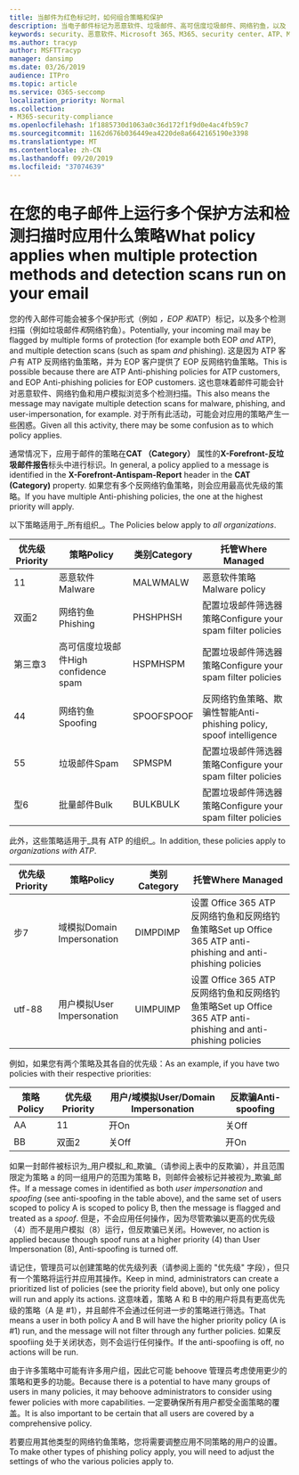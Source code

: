 ```yaml
---
title: 当邮件为红色标记时，如何组合策略和保护
description: 当电子邮件标记为恶意软件、垃圾邮件、高可信度垃圾邮件、网络钓鱼，以及 EOP 和/或 ATP 时，将应用哪些策略以及要采取的操作。
keywords: security、恶意软件、Microsoft 365、M365、security center、ATP、Microsoft Defender ATP、Office 365 ATP、Azure ATP
ms.author: tracyp
author: MSFTTracyp
manager: dansimp
ms.date: 03/26/2019
audience: ITPro
ms.topic: article
ms.service: O365-seccomp
localization_priority: Normal
ms.collection:
- M365-security-compliance
ms.openlocfilehash: 1f1885730d1063a0c36d172f1f9d0e4ac4fb59c7
ms.sourcegitcommit: 1162d676b036449ea4220de8a6642165190e3398
ms.translationtype: MT
ms.contentlocale: zh-CN
ms.lasthandoff: 09/20/2019
ms.locfileid: "37074639"
---
```

# <a name="what-policy-applies-when-multiple-protection-methods-and-detection-scans-run-on-your-email"></a><span data-ttu-id="e764b-104">在您的电子邮件上运行多个保护方法和检测扫描时应用什么策略</span><span class="sxs-lookup"><span data-stu-id="e764b-104">What policy applies when multiple protection methods and detection scans run on your email</span></span>

<span data-ttu-id="e764b-105">您的传入邮件可能会被多个保护形式（例如 *，EOP 和*ATP）标记，以及多个检测扫描（例如垃圾邮件*和*网络钓鱼）。</span><span class="sxs-lookup"><span data-stu-id="e764b-105">Potentially, your incoming mail may be flagged by multiple forms of protection (for example both EOP *and* ATP), and multiple detection scans (such as spam *and* phishing).</span></span> <span data-ttu-id="e764b-106">这是因为 ATP 客户有 ATP 反网络钓鱼策略，并为 EOP 客户提供了 EOP 反网络钓鱼策略。</span><span class="sxs-lookup"><span data-stu-id="e764b-106">This is possible because there are ATP Anti-phishing policies for ATP customers, and EOP Anti-phishing policies for EOP customers.</span></span> <span data-ttu-id="e764b-107">这也意味着邮件可能会针对恶意软件、网络钓鱼和用户模拟浏览多个检测扫描。</span><span class="sxs-lookup"><span data-stu-id="e764b-107">This also means the message may navigate multiple detection scans for malware, phishing, and user-impersonation, for example.</span></span> <span data-ttu-id="e764b-108">对于所有此活动，可能会对应用的策略产生一些困惑。</span><span class="sxs-lookup"><span data-stu-id="e764b-108">Given all this activity, there may be some confusion as to which policy applies.</span></span>

<span data-ttu-id="e764b-109">通常情况下，应用于邮件的策略在**CAT （Category）** 属性的**X-Forefront-反垃圾邮件报告**标头中进行标识。</span><span class="sxs-lookup"><span data-stu-id="e764b-109">In general, a policy applied to a message is identified in the **X-Forefront-Antispam-Report** header in the **CAT (Category)** property.</span></span> <span data-ttu-id="e764b-110">如果您有多个反网络钓鱼策略，则会应用最高优先级的策略。</span><span class="sxs-lookup"><span data-stu-id="e764b-110">If you have multiple Anti-phishing policies, the one at the highest priority will apply.</span></span>

<span data-ttu-id="e764b-111">以下策略适用于_所有组织_。</span><span class="sxs-lookup"><span data-stu-id="e764b-111">The Policies below apply to _all organizations_.</span></span>

|<span data-ttu-id="e764b-112">优先级</span><span class="sxs-lookup"><span data-stu-id="e764b-112">Priority</span></span> |<span data-ttu-id="e764b-113">策略</span><span class="sxs-lookup"><span data-stu-id="e764b-113">Policy</span></span>  |<span data-ttu-id="e764b-114">类别</span><span class="sxs-lookup"><span data-stu-id="e764b-114">Category</span></span>  |<span data-ttu-id="e764b-115">托管</span><span class="sxs-lookup"><span data-stu-id="e764b-115">Where Managed</span></span> |
|---------|---------|---------|---------|
|<span data-ttu-id="e764b-116">1</span><span class="sxs-lookup"><span data-stu-id="e764b-116">1</span></span>     | <span data-ttu-id="e764b-117">恶意软件</span><span class="sxs-lookup"><span data-stu-id="e764b-117">Malware</span></span>      | <span data-ttu-id="e764b-118">MALW</span><span class="sxs-lookup"><span data-stu-id="e764b-118">MALW</span></span>      | <span data-ttu-id="e764b-119">恶意软件策略</span><span class="sxs-lookup"><span data-stu-id="e764b-119">Malware policy</span></span>   |
|<span data-ttu-id="e764b-120">双面</span><span class="sxs-lookup"><span data-stu-id="e764b-120">2</span></span>     | <span data-ttu-id="e764b-121">网络钓鱼</span><span class="sxs-lookup"><span data-stu-id="e764b-121">Phishing</span></span>     | <span data-ttu-id="e764b-122">PHSH</span><span class="sxs-lookup"><span data-stu-id="e764b-122">PHSH</span></span>     | <span data-ttu-id="e764b-123">配置垃圾邮件筛选器策略</span><span class="sxs-lookup"><span data-stu-id="e764b-123">Configure your spam filter policies</span></span>     |
|<span data-ttu-id="e764b-124">第三章</span><span class="sxs-lookup"><span data-stu-id="e764b-124">3</span></span>     | <span data-ttu-id="e764b-125">高可信度垃圾邮件</span><span class="sxs-lookup"><span data-stu-id="e764b-125">High confidence spam</span></span>      | <span data-ttu-id="e764b-126">HSPM</span><span class="sxs-lookup"><span data-stu-id="e764b-126">HSPM</span></span>        | <span data-ttu-id="e764b-127">配置垃圾邮件筛选器策略</span><span class="sxs-lookup"><span data-stu-id="e764b-127">Configure your spam filter policies</span></span>        |
|<span data-ttu-id="e764b-128">4</span><span class="sxs-lookup"><span data-stu-id="e764b-128">4</span></span>     | <span data-ttu-id="e764b-129">网络钓鱼</span><span class="sxs-lookup"><span data-stu-id="e764b-129">Spoofing</span></span>        | <span data-ttu-id="e764b-130">SPOOF</span><span class="sxs-lookup"><span data-stu-id="e764b-130">SPOOF</span></span>        | <span data-ttu-id="e764b-131">反网络钓鱼策略、欺骗性智能</span><span class="sxs-lookup"><span data-stu-id="e764b-131">Anti-phishing policy, spoof intelligence</span></span>        |
|<span data-ttu-id="e764b-132">5</span><span class="sxs-lookup"><span data-stu-id="e764b-132">5</span></span>     | <span data-ttu-id="e764b-133">垃圾邮件</span><span class="sxs-lookup"><span data-stu-id="e764b-133">Spam</span></span>         | <span data-ttu-id="e764b-134">SPM</span><span class="sxs-lookup"><span data-stu-id="e764b-134">SPM</span></span>         | <span data-ttu-id="e764b-135">配置垃圾邮件筛选器策略</span><span class="sxs-lookup"><span data-stu-id="e764b-135">Configure your spam filter policies</span></span>         |
|<span data-ttu-id="e764b-136">型</span><span class="sxs-lookup"><span data-stu-id="e764b-136">6</span></span>     | <span data-ttu-id="e764b-137">批量邮件</span><span class="sxs-lookup"><span data-stu-id="e764b-137">Bulk</span></span>         | <span data-ttu-id="e764b-138">BULK</span><span class="sxs-lookup"><span data-stu-id="e764b-138">BULK</span></span>        | <span data-ttu-id="e764b-139">配置垃圾邮件筛选器策略</span><span class="sxs-lookup"><span data-stu-id="e764b-139">Configure your spam filter policies</span></span>         |

<span data-ttu-id="e764b-140">此外，这些策略适用于_具有 ATP 的组织_。</span><span class="sxs-lookup"><span data-stu-id="e764b-140">In addition, these policies apply to _organizations with ATP_.</span></span>

|<span data-ttu-id="e764b-141">优先级</span><span class="sxs-lookup"><span data-stu-id="e764b-141">Priority</span></span> |<span data-ttu-id="e764b-142">策略</span><span class="sxs-lookup"><span data-stu-id="e764b-142">Policy</span></span>  |<span data-ttu-id="e764b-143">类别</span><span class="sxs-lookup"><span data-stu-id="e764b-143">Category</span></span>  |<span data-ttu-id="e764b-144">托管</span><span class="sxs-lookup"><span data-stu-id="e764b-144">Where Managed</span></span> |
|---------|---------|---------|---------|
|<span data-ttu-id="e764b-145">步</span><span class="sxs-lookup"><span data-stu-id="e764b-145">7</span></span>     | <span data-ttu-id="e764b-146">域模拟</span><span class="sxs-lookup"><span data-stu-id="e764b-146">Domain Impersonation</span></span>         | <span data-ttu-id="e764b-147">DIMP</span><span class="sxs-lookup"><span data-stu-id="e764b-147">DIMP</span></span>         | <span data-ttu-id="e764b-148">设置 Office 365 ATP 反网络钓鱼和反网络钓鱼策略</span><span class="sxs-lookup"><span data-stu-id="e764b-148">Set up Office 365 ATP anti-phishing and anti-phishing policies</span></span>        |
|<span data-ttu-id="e764b-149">utf-8</span><span class="sxs-lookup"><span data-stu-id="e764b-149">8</span></span>     | <span data-ttu-id="e764b-150">用户模拟</span><span class="sxs-lookup"><span data-stu-id="e764b-150">User Impersonation</span></span>        | <span data-ttu-id="e764b-151">UIMP</span><span class="sxs-lookup"><span data-stu-id="e764b-151">UIMP</span></span>         | <span data-ttu-id="e764b-152">设置 Office 365 ATP 反网络钓鱼和反网络钓鱼策略</span><span class="sxs-lookup"><span data-stu-id="e764b-152">Set up Office 365 ATP anti-phishing and anti-phishing policies</span></span>         |

<span data-ttu-id="e764b-153">例如，如果您有两个策略及其各自的优先级：</span><span class="sxs-lookup"><span data-stu-id="e764b-153">As an example, if you have two policies with their respective priorities:</span></span>

|<span data-ttu-id="e764b-154">策略</span><span class="sxs-lookup"><span data-stu-id="e764b-154">Policy</span></span>  |<span data-ttu-id="e764b-155">优先级</span><span class="sxs-lookup"><span data-stu-id="e764b-155">Priority</span></span>  |<span data-ttu-id="e764b-156">用户/域模拟</span><span class="sxs-lookup"><span data-stu-id="e764b-156">User/Domain Impersonation</span></span>  |<span data-ttu-id="e764b-157">反欺骗</span><span class="sxs-lookup"><span data-stu-id="e764b-157">Anti-spoofing</span></span>  |
|---------|---------|---------|---------|
|<span data-ttu-id="e764b-158">A</span><span class="sxs-lookup"><span data-stu-id="e764b-158">A</span></span>     | <span data-ttu-id="e764b-159">1</span><span class="sxs-lookup"><span data-stu-id="e764b-159">1</span></span>        | <span data-ttu-id="e764b-160">开</span><span class="sxs-lookup"><span data-stu-id="e764b-160">On</span></span>        |<span data-ttu-id="e764b-161">关</span><span class="sxs-lookup"><span data-stu-id="e764b-161">Off</span></span>         |
|<span data-ttu-id="e764b-162">B</span><span class="sxs-lookup"><span data-stu-id="e764b-162">B</span></span>     | <span data-ttu-id="e764b-163">双面</span><span class="sxs-lookup"><span data-stu-id="e764b-163">2</span></span>        | <span data-ttu-id="e764b-164">关</span><span class="sxs-lookup"><span data-stu-id="e764b-164">Off</span></span>        | <span data-ttu-id="e764b-165">开</span><span class="sxs-lookup"><span data-stu-id="e764b-165">On</span></span>        |

<span data-ttu-id="e764b-166">如果一封邮件被标识为_用户模拟_和_欺骗_（请参阅上表中的反欺骗），并且范围限定为策略 a 的同一组用户的范围为策略 B，则邮件会被标记并被视为_欺骗_邮件。</span><span class="sxs-lookup"><span data-stu-id="e764b-166">If a message comes in identified as both _user impersonation_ and _spoofing_ (see anti-spoofing in the table above), and the same set of users scoped to policy A is scoped to policy B, then the message is flagged and treated as a _spoof_.</span></span> <span data-ttu-id="e764b-167">但是，不会应用任何操作，因为尽管欺骗以更高的优先级（4）而不是用户模拟（8）运行，但反欺骗已关闭。</span><span class="sxs-lookup"><span data-stu-id="e764b-167">However, no action is applied because though spoof runs at a higher priority (4) than User Impersonation (8), Anti-spoofing is turned off.</span></span>

<span data-ttu-id="e764b-168">请记住，管理员可以创建策略的优先级列表（请参阅上面的 "优先级" 字段），但只有一个策略将运行并应用其操作。</span><span class="sxs-lookup"><span data-stu-id="e764b-168">Keep in mind, administrators can create a prioritized list of policies (see the priority field above), but only one policy will run and apply its actions.</span></span> <span data-ttu-id="e764b-169">这意味着，策略 A 和 B 中的用户将具有更高优先级的策略（A 是 #1），并且邮件不会通过任何进一步的策略进行筛选。</span><span class="sxs-lookup"><span data-stu-id="e764b-169">That means a user in both policy A and B will have the higher priority policy (A is #1) run, and the message will not filter through any further policies.</span></span> <span data-ttu-id="e764b-170">如果反 spoofiing 处于关闭状态，则不会运行任何操作。</span><span class="sxs-lookup"><span data-stu-id="e764b-170">If the anti-spoofiing is off, no actions will be run.</span></span>

<span data-ttu-id="e764b-171">由于许多策略中可能有许多用户组，因此它可能 behoove 管理员考虑使用更少的策略和更多的功能。</span><span class="sxs-lookup"><span data-stu-id="e764b-171">Because there is a potential to have many groups of users in many policies, it may behoove administrators to consider using fewer policies with more capabilities.</span></span> <span data-ttu-id="e764b-172">一定要确保所有用户都受全面策略的覆盖。</span><span class="sxs-lookup"><span data-stu-id="e764b-172">It is also important to be certain that all users are covered by a comprehensive policy.</span></span>

<span data-ttu-id="e764b-173">若要应用其他类型的网络钓鱼策略，您将需要调整应用不同策略的用户的设置。</span><span class="sxs-lookup"><span data-stu-id="e764b-173">To make other types of phishing policy apply, you will need to adjust the settings of who the various policies apply to.</span></span>



